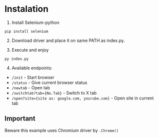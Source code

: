 # Instalation

1. Install Selenium-python
```
pip install selenium
```

2. Download driver and place it on same PATH as index.py.

3. Execute and enjoy
```
py index.py
```

4. Available endpoints:
  * `/init` - Start browser
  * `/status` - Give current browser status
  * `/newtab` - Open tab
  * `/switchtab?tab={No.Tab}` - Switch to X tab
  * `/open?site={site as: google.com, yourube.com}` - Open site in current tab

## Important
Beware this example uses Chromium driver by `.Chrome()`

